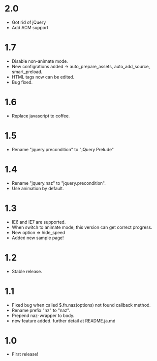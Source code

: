 # 2.0

* Got rid of jQuery
* Add ACM support

# 1.7

* Disable non-animate mode.
* New configrations added -> auto_prepare_assets, auto_add_source, smart_preload.
* HTML tags now can be edited.
* Bug fixed.

# 1.6

* Replace javascript to coffee.

# 1.5

* Rename "jquery.precondition" to "jQuery Prelude"

# 1.4

* Rename "jquery.naz" to "jquery.precondition".
* Use animation by default.

# 1.3

* IE6 and IE7 are supported.
* When switch to animate mode, this version can get correct progress.
* New option => hide_speed
* Added new sample page!

# 1.2

* Stable release.

# 1.1

* Fixed bug when called $.fn.naz(options) not found callback method.
* Rename prefix "nz" to "naz".
* Prepend naz-wrapper to body.
* new feature added. further detail at README.ja.md

# 1.0

* First release!

